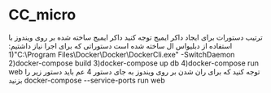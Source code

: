 # CC_micro
ترتیب دستورات برای ایجاد داکر ایمیج
توجه کنید داکر ایمیج ساخته شده بر روی ویندوز با استفاده از دبلیواس ال ساخته شده است
دستوراتی که برای اجرا نیاز داشتیم:
1)"C:\Program Files\Docker\Docker\DockerCli.exe" -SwitchDaemon
2)docker-compose build
3)docker-compose up db
4)docker-compose run web
توجه کنید که برای ران شدن بر روی ویندوز به جای دستور 4 عم باید دستور زیر را بزنید
docker-compose --service-ports run web

